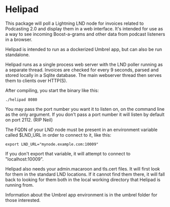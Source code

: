 # Helipad
This package will poll a Lightning LND node for invoices related to Podcasting 2.0 and display them in a web interface.  It's
intended for use as a way to see incoming Boost-a-grams and other data from podcast listeners in a browser.

Helipad is intended to run as a dockerized Umbrel app, but can also be run standalone.

Helipad runs as a single process web server with the LND poller running as a separate thread.  Invoices are checked for every
9 seconds, parsed and stored locally in a Sqlite database.  The main webserver thread then serves them to clients over HTTP(S).

After compiling, you start the binary like this:

```./helipad 8080```

You may pass the port number you want it to listen on, on the command line as the only argument.  If you don't pass a port number
it will listen by default on port 2112. (RIP Neil)

The FQDN of your LND node must be present in an environment variable called $LND_URL in order to connect to it, like this:

```export LND_URL="mynode.example.com:10009"```

If you don't export that variable, it will attempt to connect to "localhost:10009".

Helipad also needs your admin.macaroon and tls.cert files.  It will first look for them in the standard LND locations.  If it cannot
find them there, it will fall back to looking for them both in the local working directory that Helipad is running from.

Information about the Umbrel app environment is in the umbrel folder for those interested.